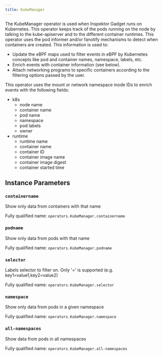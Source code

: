 ```yaml
---
title: KubeManager
---
```


The KubeManager operator is used when Inspektor Gadget runs on Kubernetes. This
operator keeps track of the pods running on the node by talking to the
kube-apiserver and to the different container runtimes. This operator uses the
pod informer and/or fanotify mechanisms to detect when containers are created.
This information is used to:
- Update the eBPF maps used to filter events in eBPF by Kubernetes concepts like
  pod and container names, namespace, labels, etc.
- Enrich events with container information (see below).
- Attach networking programs to specific containers according to the filtering
  options passed by the user.

This operator uses the mount or network namespace inode IDs to enrich events
with the following fields:

- k8s
  - node name
  - container name
  - pod name
  - namespace
  - pod labels
  - owner
- runtime
  - runtime name
  - container name
  - container ID
  - container image name
  - container image digest
  - container started time

## Instance Parameters

### `containername`

Show only data from containers with that name

Fully qualified name: `operators.KubeManager.containername`

### `podname`

Show only data from pods with that name

Fully qualified name: `operators.KubeManager.podname`

### `selector`

Labels selector to filter on. Only '=' is supported (e.g. key1=value1,key2=value2)

Fully qualified name: `operators.KubeManager.selector`

### `namespace`

Show only data from pods in a given namespace

Fully qualified name: `operators.KubeManager.namespace`

### `all-namespaces`

Show data from pods in all namespaces

Fully qualified name: `operators.KubeManager.all-namespaces`

